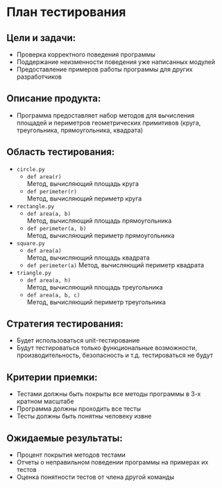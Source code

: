 # План тестирования

## Цели и задачи:
- Проверка корректного поведения программы
- Поддержание неизменности поведения уже написанных модулей
- Предоставление примеров работы программы для других разработчиков

## Описание продукта:
- Программа предоставляет набор методов для вычисления площадей и периметров геометрических примитивов 
(круга, треугольника, прямоугольника, квадрата)

## Область тестирования:
- `circle.py`
  - `def area(r)`  
  Метод, вычисляющий площадь круга
  - `def perimeter(r)`  
  Метод, вычисляющий периметр круга
- `rectangle.py`
  - `def area(a, b)`  
  Метод, вычисляющий площадь прямоугольника
  - `def perimeter(a, b)`  
  Метод, вычисляющий периметр прямоугольника
- `square.py`
  - `def area(a)`  
  Метод, вычисляющий площадь квадрата
  - `def perimeter(a)`
  Метод, вычисляющий периметр квадрата
- `triangle.py`
  - `def area(a, h)`  
  Метод, вычисляющий площадь треугольника
  - `def area(a, b, c)`  
  Метод, вычисляющий периметр треугольника

## Стратегия тестирования:
- Будет использоваться unit-тестирование
- Будут тестироваться только функциональные возможности, 
производительность, безопасность и т.д. тестироваться не будут

## Критерии приемки:
- Тестами должны быть покрыты все методы программы в 3-х кратном масштабе
- Программа должны проходить все тесты
- Тесты должны быть понятны человеку извне

## Ожидаемые результаты:
- Процент покрытия методов тестами
- Отчеты о неправильном поведении программы на примерах их тестов
- Оценка понятности тестов от члена другой команды
